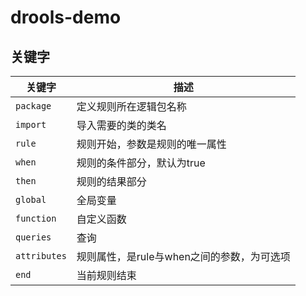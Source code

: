 # drools-demo


## 关键字

| 关键字     |       描述                                           
| -----     | -------------                                       
| `package` |   定义规则所在逻辑包名称                                
| `import`  |   导入需要的类的类名                                   
| `rule`    |   规则开始，参数是规则的唯一属性               
| `when`    |   规则的条件部分，默认为true                                   |
| `then`    |   规则的结果部分
| `global`  |   全局变量
| `function`|   自定义函数
| `queries` |   查询
| `attributes`| 规则属性，是rule与when之间的参数，为可选项
| `end`     |   当前规则结束